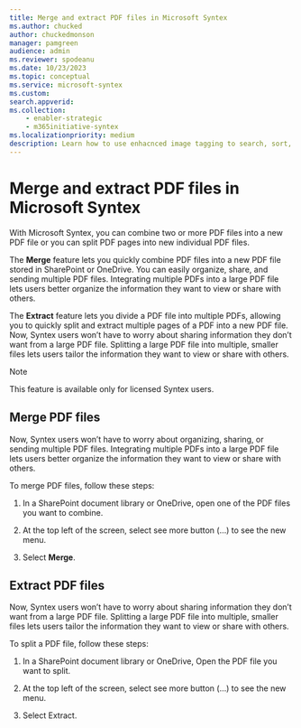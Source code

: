 ```yaml
---
title: Merge and extract PDF files in Microsoft Syntex
ms.author: chucked
author: chuckedmonson
manager: pamgreen
audience: admin
ms.reviewer: spodeanu
ms.date: 10/23/2023
ms.topic: conceptual
ms.service: microsoft-syntex
ms.custom: 
search.appverid: 
ms.collection: 
    - enabler-strategic
    - m365initiative-syntex
ms.localizationpriority: medium
description: Learn how to use enhacnced image tagging to search, sort, filter, and manage images in  Microsoft Syntex.
---
```


# Merge and extract PDF files in Microsoft Syntex

With Microsoft Syntex, you can combine two or more PDF files into a new PDF file or you can split PDF pages into new individual PDF files.

The **Merge** feature lets you quickly combine PDF files into a new PDF file stored in SharePoint or OneDrive. You can easily organize, share, and sending multiple PDF files. Integrating multiple PDFs into a large PDF file lets users better organize the information they want to view or share with others.

The **Extract** feature lets you divide a PDF file into multiple PDFs, allowing you to quickly split and extract multiple pages of a PDF into a new PDF file. Now, Syntex users won’t have to worry about sharing information they don’t want from a large PDF file. Splitting a large PDF file into multiple, smaller files lets users tailor the information they want to view or share with others.

> [!NOTE]
> This feature is available only for licensed Syntex users.

## Merge PDF files

Now, Syntex users won’t have to worry about organizing, sharing, or sending multiple PDF files. Integrating multiple PDFs into a large PDF file lets users better organize the information they want to view or share with others.

To merge PDF files, follow these steps:

1. In a SharePoint document library or OneDrive, open one of the PDF files you want to combine.

2. At the top left of the screen, select see more button (…) to see the new menu.

3. Select **Merge**.

## Extract PDF files

Now, Syntex users won’t have to worry about sharing information they don’t want from a large PDF file. Splitting a large PDF file into multiple, smaller files lets users tailor the information they want to view or share with others. 
 

To split a PDF file, follow these steps:  

1. In a SharePoint document library or OneDrive, Open the PDF file you want to split.

2. At the top left of the screen, select see more button (…) to see the new menu.

3. Select Extract.
